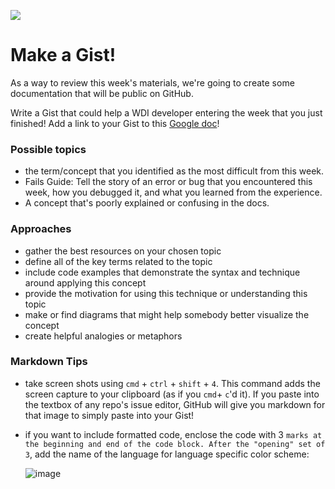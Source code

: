<!--
Creator: Cory
Market: SF
-->

![](https://ga-dash.s3.amazonaws.com/production/assets/logo-9f88ae6c9c3871690e33280fcf557f33.png)

# Make a Gist!

As a way to review this week's materials, we're going to create some documentation that will be public on GitHub. 

Write a Gist that could help a WDI developer entering the week that you just finished! Add a link to your Gist to this [Google doc](https://docs.google.com/document/d/1mEB-nSkpVlLayxOFKD5Ftc94TtmWQGngxRH4EKfcMXY/edit)!

### Possible topics

- the term/concept that you identified as the most difficult from this week.
- Fails Guide: Tell the story of an error or bug that you encountered this week, how you debugged it, and what you learned from the experience.
- A concept that's poorly explained or confusing in the docs.

### Approaches

- gather the best resources on your chosen topic
- define all of the key terms related to the topic
- include code examples that demonstrate the syntax and technique around applying this concept
- provide the motivation for using this technique or understanding this topic
- make or find diagrams that might help somebody better visualize the concept
- create helpful analogies or metaphors

### Markdown Tips

- take screen shots using `cmd` + `ctrl` + `shift` + `4`. This command adds the screen capture to your clipboard (as if you `cmd`+ `c`'d it). If you paste into the textbox of any repo's issue editor, GitHub will give you markdown for that image to simply paste into your Gist!
- if you want to include formatted code, enclose the code with 3 ` marks at the beginning and end of the code block. After the "opening" set of 3 `, add the name of the language for language specific color scheme:

  ![image](https://cloud.githubusercontent.com/assets/6520345/19003582/656e6b96-8706-11e6-82de-480b1bbd64b5.png)



